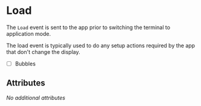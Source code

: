 # Load

The `Load` event is sent to the app prior to switching the terminal to application mode.

The load event is typically used to do any setup actions required by the app that don't change the display.

- [ ] Bubbles

## Attributes

_No additional attributes_
